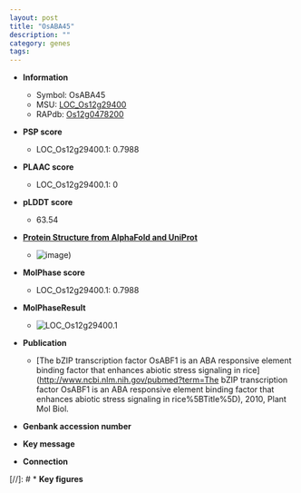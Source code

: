 ```yaml
---
layout: post
title: "OsABA45"
description: ""
category: genes
tags: 
---
```


* **Information**  
    + Symbol: OsABA45  
    + MSU: [LOC_Os12g29400](http://rice.plantbiology.msu.edu/cgi-bin/ORF_infopage.cgi?orf=LOC_Os12g29400)  
    + RAPdb: [Os12g0478200](http://rapdb.dna.affrc.go.jp/viewer/gbrowse_details/irgsp1?name=Os12g0478200)  

* **PSP score**  
    + LOC_Os12g29400.1: 0.7988 

* **PLAAC score**  
    + LOC_Os12g29400.1: 0 

* **pLDDT score**
    + 63.54

* **[Protein Structure from AlphaFold and UniProt](https://www.uniprot.org/uniprotkb/Q2QQY9/entry#structure)**
    + ![image](https://ricepsp.github.io/images/Q2/AF-Q2QQY9-F1.png))

* **MolPhase score**
    + LOC_Os12g29400.1: 0.7988

* **MolPhaseResult**
    + ![LOC_Os12g29400.1](https://ricepsp.github.io/pictures/LOC_Os12g/LOC_Os12g29400.1.png)

* **Publication**  
    + [The bZIP transcription factor OsABF1 is an ABA responsive element binding factor that enhances abiotic stress signaling in rice](http://www.ncbi.nlm.nih.gov/pubmed?term=The bZIP transcription factor OsABF1 is an ABA responsive element binding factor that enhances abiotic stress signaling in rice%5BTitle%5D), 2010, Plant Mol Biol.

* **Genbank accession number**  

* **Key message**  

* **Connection**  

[//]: # * **Key figures**  


